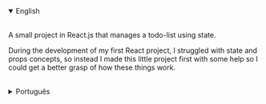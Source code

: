 <details open>
<summary>English</summary>
<br>

A small project in React.js that manages a todo-list using state.

During the development of my first React project, I struggled with state and props concepts, so instead I made this little project first with some help so I could get a better grasp of how these things work.

<br>
</details>

<details>
<summary>Português</summary>
<br>

Um pequeno projeto em React.js que gerencia uma lista de tarefas usando state.

Durante o desenvolvimento do meu primeiro projeto com React, eu tive dificuldade com os conceitos de state e props, então ao invés disso eu fiz esse pequeno projeto primeiro recebendo um pouco de ajuda para conseguir enteder melhor como essas coisas funcionam.

<br>
</details>
